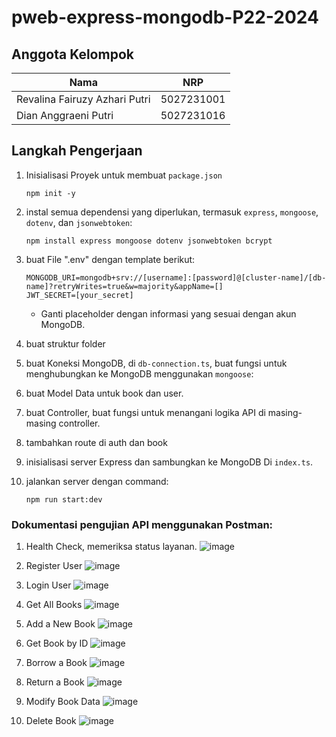 # pweb-express-mongodb-P22-2024

## Anggota Kelompok

| Nama                            | NRP        |
|---------------------------------|------------|
| Revalina Fairuzy Azhari Putri   | 5027231001 |
| Dian Anggraeni Putri            | 5027231016 |

## Langkah Pengerjaan

1. Inisialisasi Proyek untuk membuat `package.json`
     ```
     npm init -y
     ```

2. instal semua dependensi yang diperlukan, termasuk `express`, `mongoose`, `dotenv`, dan `jsonwebtoken`:
     ```
     npm install express mongoose dotenv jsonwebtoken bcrypt
     ```
3. buat File ".env" dengan template berikut:
     ```
     MONGODB_URI=mongodb+srv://[username]:[password]@[cluster-name]/[db-name]?retryWrites=true&w=majority&appName=[]
     JWT_SECRET=[your_secret]
     ```
   - Ganti placeholder dengan informasi yang sesuai dengan akun MongoDB.

4. buat struktur folder

5. buat Koneksi MongoDB, di `db-connection.ts`, buat fungsi untuk menghubungkan ke MongoDB menggunakan `mongoose`:

6. buat Model Data untuk book dan user.

7. buat Controller, buat fungsi untuk menangani logika API di masing-masing controller.

8. tambahkan route di auth dan book

9. inisialisasi server Express dan sambungkan ke MongoDB Di `index.ts`.

10. jalankan server dengan command:
     ```
     npm run start:dev
     ```

### Dokumentasi pengujian API menggunakan Postman:
1. Health Check, memeriksa status layanan.
![image](https://github.com/user-attachments/assets/b6121189-0808-40d1-9a57-7204bf21c44b)

2. Register User
![image](https://github.com/user-attachments/assets/5480234b-3eac-4a09-8b42-dd7e29d64889)

3. Login User
![image](https://github.com/user-attachments/assets/47fb05d4-b28b-4be6-92b6-60473f1a17f5)

4. Get All Books
![image](https://github.com/user-attachments/assets/b540929d-0120-40c6-8b6f-83a44383e6d6)

5. Add a New Book
![image](https://github.com/user-attachments/assets/2f656d57-3fc1-498d-ade0-a640051ed43b)

6. Get Book by ID
![image](https://github.com/user-attachments/assets/ed645432-0b02-4448-b739-021d813dfcd2)

7. Borrow a Book
![image](https://github.com/user-attachments/assets/951c4197-3734-41bd-a0bf-ab2a6d00c7a9)

8. Return a Book
![image](https://github.com/user-attachments/assets/9df2946c-b243-492a-9bb9-574444a60fbd)

9.  Modify Book Data
![image](https://github.com/user-attachments/assets/8f495fde-0725-46cd-bbce-38f20ad96c7e)

10. Delete Book
![image](https://github.com/user-attachments/assets/a416a8d1-1588-4b26-b19d-072452752923)


